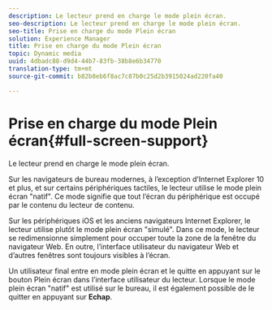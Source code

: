 ```yaml
---
description: Le lecteur prend en charge le mode plein écran.
seo-description: Le lecteur prend en charge le mode plein écran.
seo-title: Prise en charge du mode Plein écran
solution: Experience Manager
title: Prise en charge du mode Plein écran
topic: Dynamic media
uuid: 4dbadc88-d9d4-44b7-83fb-38b8e6b34770
translation-type: tm+mt
source-git-commit: b82b8eb6f8ac7c87b0c25d2b3915024ad220fa40

---
```



# Prise en charge du mode Plein écran{#full-screen-support}

Le lecteur prend en charge le mode plein écran.

Sur les navigateurs de bureau modernes, à l’exception d’Internet Explorer 10 et plus, et sur certains périphériques tactiles, le lecteur utilise le mode plein écran &quot;natif&quot;. Ce mode signifie que tout l’écran du périphérique est occupé par le contenu du lecteur de contenu.

Sur les périphériques iOS et les anciens navigateurs Internet Explorer, le lecteur utilise plutôt le mode plein écran &quot;simulé&quot;. Dans ce mode, le lecteur se redimensionne simplement pour occuper toute la zone de la fenêtre du navigateur Web. En outre, l’interface utilisateur du navigateur Web et d’autres fenêtres sont toujours visibles à l’écran.

Un utilisateur final entre en mode plein écran et le quitte en appuyant sur le bouton Plein écran dans l’interface utilisateur du lecteur. Lorsque le mode plein écran &quot;natif&quot; est utilisé sur le bureau, il est également possible de le quitter en appuyant sur **Echap**.
